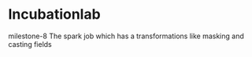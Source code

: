 # Incubationlab
milestone-8 The spark job which has a transformations like masking and casting fields
